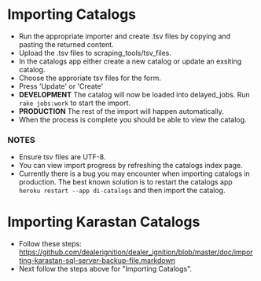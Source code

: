 # Importing Catalogs

- Run the appropriate importer and create .tsv files by copying and pasting the returned content.
- Upload the .tsv files to scraping_tools/tsv_files.
- In the catalogs app either create a new catalog or update an exsiting catalog.
- Choose the approriate tsv files for the form.
- Press 'Update' or 'Create'
- **DEVELOPMENT** The catalog will now be loaded into delayed_jobs. Run `rake jobs:work` to start the import.
- **PRODUCTION** The rest of the import will happen automatically.
- When the process is complete you should be able to view the catalog.

### NOTES
- Ensure tsv files are UTF-8.
- You can view import progress by refreshing the catalogs index page.
- Currently there is a bug you may encounter when importing catalogs in production. The best known solution is to restart the catalogs app `heroku restart --app di-catalogs` and then import the catalog.


# Importing Karastan Catalogs

- Follow these steps: https://github.com/dealerignition/dealer_ignition/blob/master/doc/importing-karastan-sql-server-backup-file.markdown
- Next follow the steps above for "Importing Catalogs".